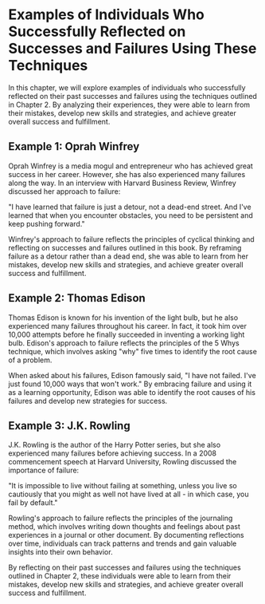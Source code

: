 Examples of Individuals Who Successfully Reflected on Successes and Failures Using These Techniques
===================================================================================================================================================================

In this chapter, we will explore examples of individuals who successfully reflected on their past successes and failures using the techniques outlined in Chapter 2. By analyzing their experiences, they were able to learn from their mistakes, develop new skills and strategies, and achieve greater overall success and fulfillment.

Example 1: Oprah Winfrey
------------------------

Oprah Winfrey is a media mogul and entrepreneur who has achieved great success in her career. However, she has also experienced many failures along the way. In an interview with Harvard Business Review, Winfrey discussed her approach to failure:

"I have learned that failure is just a detour, not a dead-end street. And I've learned that when you encounter obstacles, you need to be persistent and keep pushing forward."

Winfrey's approach to failure reflects the principles of cyclical thinking and reflecting on successes and failures outlined in this book. By reframing failure as a detour rather than a dead end, she was able to learn from her mistakes, develop new skills and strategies, and achieve greater overall success and fulfillment.

Example 2: Thomas Edison
------------------------

Thomas Edison is known for his invention of the light bulb, but he also experienced many failures throughout his career. In fact, it took him over 10,000 attempts before he finally succeeded in inventing a working light bulb. Edison's approach to failure reflects the principles of the 5 Whys technique, which involves asking "why" five times to identify the root cause of a problem.

When asked about his failures, Edison famously said, "I have not failed. I've just found 10,000 ways that won't work." By embracing failure and using it as a learning opportunity, Edison was able to identify the root causes of his failures and develop new strategies for success.

Example 3: J.K. Rowling
-----------------------

J.K. Rowling is the author of the Harry Potter series, but she also experienced many failures before achieving success. In a 2008 commencement speech at Harvard University, Rowling discussed the importance of failure:

"It is impossible to live without failing at something, unless you live so cautiously that you might as well not have lived at all - in which case, you fail by default."

Rowling's approach to failure reflects the principles of the journaling method, which involves writing down thoughts and feelings about past experiences in a journal or other document. By documenting reflections over time, individuals can track patterns and trends and gain valuable insights into their own behavior.

By reflecting on their past successes and failures using the techniques outlined in Chapter 2, these individuals were able to learn from their mistakes, develop new skills and strategies, and achieve greater overall success and fulfillment.


